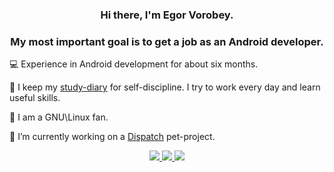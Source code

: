 <h3 align="center">Hi there, I'm Egor Vorobey.</h3>
<h3 align="center">My most important goal is to get a job as an Android developer.</h3>

<p align="left"> 
	💻 Experience in Android development for about six months.
</p>

<p align="left"> 
	📓 I keep my <a href="https://t.me/androidevlog">study-diary</a> for self-discipline. I try to work every day and learn useful skills.
</p>

<p align="left"> 
	🐧 I am a GNU\Linux fan.
</p>

<p align="left"> 
	💫 I’m currently working on a <a href="https://github.com/alphanication/Dispatch">Dispatch</a> pet-project.
</p>

<p align="center"> 
	<a href="https://www.linkedin.com/in/egor-vorobey-938a41236/">
		<img src="https://img.shields.io/badge/linkedin-%230077B5.svg?&style=for-the-badge&logo=linkedin&logoColor=white" />
	</a>
	<a href="https://t.me/alphanication/">
		<img src="https://img.shields.io/badge/Telegram-2CA5E0?style=for-the-badge&logo=telegram&logoColor=white" />
	</a>
	<a href="mailto:alphanication.usa@gmail.com">
		<img src="https://img.shields.io/badge/Gmail-D14836?style=for-the-badge&logo=gmail&logoColor=white" />
	</a>
</p>
